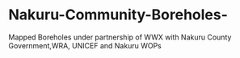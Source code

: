 # Nakuru-Community-Boreholes-
Mapped Boreholes under partnership of WWX with Nakuru County Government,WRA, UNICEF and Nakuru WOPs
